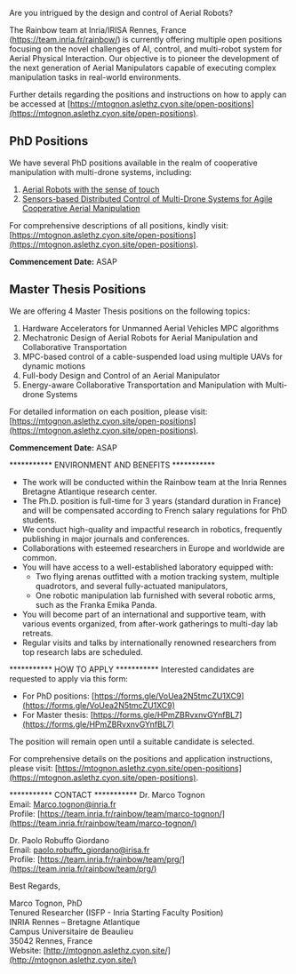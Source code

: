 Are you intrigued by the design and control of Aerial Robots?

The Rainbow team at Inria/IRISA Rennes, France (https://team.inria.fr/rainbow/) is currently offering multiple open positions focusing on the novel challenges of AI, control, and multi-robot system for Aerial Physical Interaction. Our objective is to pioneer the development of the next generation of Aerial Manipulators capable of executing complex manipulation tasks in real-world environments.

Further details regarding the positions and instructions on how to apply can be accessed at [https://mtognon.aslethz.cyon.site/open-positions](https://mtognon.aslethz.cyon.site/open-positions).

## PhD Positions
We have several PhD positions available in the realm of cooperative manipulation with multi-drone systems, including:
1. [Aerial Robots with the sense of touch](https://mtognon.aslethz.cyon.site/content/aerial-robots-sense-touch)
2. [Sensors-based Distributed Control of Multi-Drone Systems for Agile Cooperative Aerial Manipulation](https://mtognon.aslethz.cyon.site/content/sensors-based-distributed-control-multi-drone-systems-agile-cooperative-aerial-manipulation)

For comprehensive descriptions of all positions, kindly visit: [https://mtognon.aslethz.cyon.site/open-positions](https://mtognon.aslethz.cyon.site/open-positions).

**Commencement Date:** ASAP

## Master Thesis Positions
We are offering 4 Master Thesis positions on the following topics:
1. Hardware Accelerators for Unmanned Aerial Vehicles MPC algorithms
2. Mechatronic Design of Aerial Robots for Aerial Manipulation and Collaborative Transportation
3. MPC-based control of a cable-suspended load using multiple UAVs for dynamic motions
4. Full-body Design and Control of an Aerial Manipulator
5. Energy-aware Collaborative Transportation and Manipulation with Multi-drone Systems

For detailed information on each position, please visit: [https://mtognon.aslethz.cyon.site/open-positions](https://mtognon.aslethz.cyon.site/open-positions).

**Commencement Date:** ASAP

*********** ENVIRONMENT AND BENEFITS ***********
- The work will be conducted within the Rainbow team at the Inria Rennes Bretagne Atlantique research center.
- The Ph.D. position is full-time for 3 years (standard duration in France) and will be compensated according to French salary regulations for PhD students.
- We conduct high-quality and impactful research in robotics, frequently publishing in major journals and conferences.
- Collaborations with esteemed researchers in Europe and worldwide are common.
- You will have access to a well-established laboratory equipped with:
  - Two flying arenas outfitted with a motion tracking system, multiple quadrotors, and several fully-actuated manipulators,
  - One robotic manipulation lab furnished with several robotic arms, such as the Franka Emika Panda.
- You will become part of an international and supportive team, with various events organized, from after-work gatherings to multi-day lab retreats.
- Regular visits and talks by internationally renowned researchers from top research labs are scheduled.

*********** HOW TO APPLY ***********
Interested candidates are requested to apply via this form:
- For PhD positions: [https://forms.gle/VoUea2N5tmcZU1XC9](https://forms.gle/VoUea2N5tmcZU1XC9)
- For Master thesis: [https://forms.gle/HPmZBRvxnvGYnfBL7](https://forms.gle/HPmZBRvxnvGYnfBL7)

The position will remain open until a suitable candidate is selected.

For comprehensive details on the positions and application instructions, please visit: [https://mtognon.aslethz.cyon.site/open-positions](https://mtognon.aslethz.cyon.site/open-positions).

*********** CONTACT ***********
Dr. Marco Tognon  
Email: [Marco.tognon@inria.fr](mailto:Marco.tognon@inria.fr)  
Profile: [https://team.inria.fr/rainbow/team/marco-tognon/](https://team.inria.fr/rainbow/team/marco-tognon/)

Dr. Paolo Robuffo Giordano  
Email: [paolo.robuffo_giordano@irisa.fr](mailto:paolo.robuffo_giordano@irisa.fr)  
Profile: [https://team.inria.fr/rainbow/team/prg/](https://team.inria.fr/rainbow/team/prg/)

Best Regards,

Marco Tognon, PhD  
Tenured Researcher (ISFP - Inria Starting Faculty Position)  
INRIA Rennes – Bretagne Atlantique  
Campus Universitaire de Beaulieu  
35042 Rennes, France  
Website: [http://mtognon.aslethz.cyon.site/](http://mtognon.aslethz.cyon.site/)

